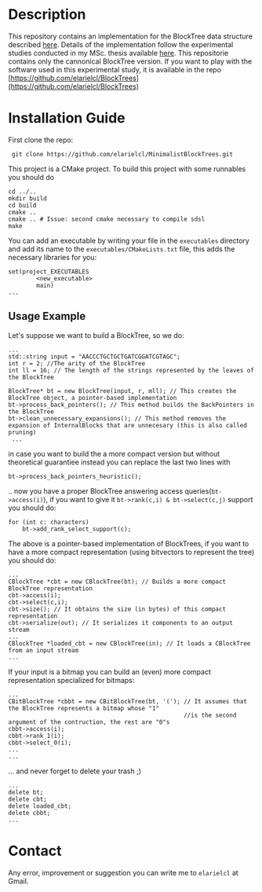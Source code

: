 # Description
This repository contains an implementation for the BlockTree data structure described [here](https://ieeexplore.ieee.org/document/7149265). Details of the implementation follow the experimental studies conducted in my MSc. thesis available [here](https://users.dcc.uchile.cl/~gnavarro/mem/algoritmos/tesisManuel.pdf). This repositorie contains only the cannonical BlockTree version. If you want to play with the software used in this experimental study, it is available in the repo [https://github.com/elarielcl/BlockTrees](https://github.com/elarielcl/BlockTrees)
# Installation Guide
First clone the repo:
```
 git clone https://github.com/elarielcl/MinimalistBlockTrees.git
 ```
 
This project is a CMake project. To build this project with some runnables you should do

```
cd ../..
mkdir build
cd build
cmake ..
cmake .. # Issue: second cmake necessary to compile sdsl
make
```

You can add an executable by writing your file in the `executables` directory and add its name to the `executables/CMakeLists.txt` file, this adds the necessary libraries for you:
```
set(project_EXECUTABLES
        <new_executable>
        main)
...
```

 ## Usage Example
 Let's suppose we want to build a BlockTree, so we do:
 ```
 ...
 std::string input = "AACCCTGCTGCTGATCGGATCGTAGC";
 int r = 2; //The arity of the BlockTree
 int ll = 16; // The length of the strings represented by the leaves of the BlockTree
 
 BlockTree* bt = new BlockTree(input, r, mll); // This creates the BlockTree object, a pointer-based implementation
 bt->process_back_pointers(); // This method builds the BackPointers in the BlockTree
 bt->clean_unnecessary_expansions(); // This method removes the expansion of InternalBlocks that are unnecesary (this is also called pruning)
  ...
 ```
  in case you want to build the a more compact version but without theoretical guarantiee instead you can replace the last two lines with
 ```
 bt->process_back_pointers_heuristic();
 ```
 .. now you have a proper BlockTree answering access queries(`bt->access(i)`), if you want to give it ``bt->rank(c,i) & bt->select(c,j)`` support you should do:
 ```
 for (int c: characters)
     bt->add_rank_select_support(c);
 ```
 The above is a pointer-based implementation of BlockTrees, if you want to have a more compact representation (using bitvectors to represent the tree) you should do:
 ```
 ...
 CBlockTree *cbt = new CBlockTree(bt); // Builds a more compact BlockTree representation
 cbt->access(i);
 cbt->select(c,i);
 cbt->size(); // It obtains the size (in bytes) of this compact representation
 cbt->serialize(out); // It serializes it components to an output stream
 ...
 CBlockTree *loaded_cbt = new CBlockTree(in); // It loads a CBlockTree from an input stream
 ...
 ```
 If your input is a bitmap you can build an (even) more compact representation specialized for bitmaps:
 ```
 ...
 CBitBlockTree *cbbt = new CBitBlockTree(bt, '('); // It assumes that the BlockTree represents a bitmap whose "1" 
                                                   //is the second argument of the contruction, the rest are "0"s
 cbbt->access(i);
 cbbt->rank_1(i);
 cbbt->select_0(i);
 ...
 ...
 ```
 
 ... and never forget to delete your trash ;)
 ```
 ...
 delete bt;
 delete cbt;
 delete loaded_cbt;
 delete cbbt;
 ...
 ```
 
 # Contact
 Any error, improvement or suggestion you can write me to `elarielcl` at Gmail. 
